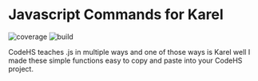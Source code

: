 # Javascript Commands for Karel

![coverage](https://img.shields.io/badge/coverage-100%25-brightgreen) ![build](https://img.shields.io/badge/build-passing-brightgreen)

CodeHS teaches .js in multiple ways and one of those ways is Karel well I made these simple functions easy to copy and paste into your CodeHS project.